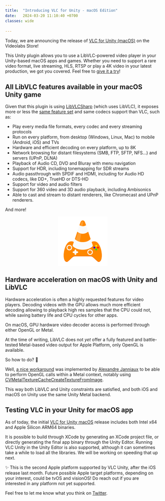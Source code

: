 ```yaml
---
title:  "Introducing VLC for Unity - macOS Edition"
date:   2024-03-20 11:10:40 +0700
classes: wide

---
```


Today, we are announcing the release of [VLC for Unity (macOS)](https://videolabs.io/store/unity) on the Videolabs Store!

This Unity plugin allows you to use a LibVLC-powered video player in your Unity-based macOS apps and games. Whether you need to support a rare video format, live streaming, HLS, RTSP or play a 4K video in your latest production, we got you covered. Feel free to [give it a try](https://videolabs.io/solutions/vlc-unity-trial.unitypackage)!

## All LibVLC features available in your macOS Unity game

Given that this plugin is using [LibVLCSharp](https://code.videolan.org/videolan/LibVLCSharp) (which uses LibVLC), it exposes more or less the [same feature set](https://code.videolan.org/videolan/LibVLCSharp#features) and same codecs support than VLC, such as:

- Play every media file formats, every codec and every streaming protocols
- Run on every platform, from desktop (Windows, Linux, Mac) to mobile (Android, iOS) and TVs
- Hardware and efficient decoding on every platform, up to 8K
- Network browsing for distant filesystems (SMB, FTP, SFTP, NFS...) and servers (UPnP, DLNA)
- Playback of Audio CD, DVD and Bluray with menu navigation
- Support for HDR, including tonemapping for SDR streams
- Audio passthrough with SPDIF and HDMI, including for Audio HD codecs, like DD+, TrueHD or DTS-HD
- Support for video and audio filters
- Support for 360 video and 3D audio playback, including Ambisonics
- Able to cast and stream to distant renderers, like Chromecast and UPnP renderers.

And more!

<p align="center">
    <a href="https://videolabs.io/store/unity"><img src="/assets/unity-logo.png"/></a>
</p>

## Hardware acceleration on macOS with Unity and LibVLC

Hardware acceleration is often a highly requested features for video players. Decoding videos with the GPU allows much more efficient decoding allowing to playback high res samples that the CPU could not, while saving battery life and CPU cycles for other apps.

On macOS, GPU hardware video decoder access is performed through either OpenGL or Metal.

At the time of writing, LibVLC does not _yet_ offer a fully featured and battle-tested Metal-based video output for Apple Platform, only OpenGL is available. 

So how to do? 🤔

Well, [a nice workaround](https://code.videolan.org/videolan/vlc-unity/-/blob/master/PluginSource/RenderAPI_OpenGLCGL.mm) was implemented by [Alexandre Janniaux](https://code.videolan.org/alexandre-janniaux) to be able to perform OpenGL calls within a Metal context, notably using [CVMetalTextureCacheCreateTextureFromImage](https://developer.apple.com/documentation/corevideo/1456754-cvmetaltexturecachecreatetexture). 

This way both LibVLC and Unity constraints are satisfied, and both iOS and macOS on Unity use the same Unity Metal backend.

## Testing VLC in your Unity for macOS app

As of today, the initial [VLC for Unity macOS](https://videolabs.io/store/unity/) release includes both Intel x64 and Apple Silicon ARM64 binaries.

It is possible to build through XCode by generating an XCode project file, or directly generating the final app binary through the Unity Editor. Running VLC Unity in the Unity Editor is also supported, although it can sometimes take a while to load all the libraries. We will be working on speeding that up next.

✨ This is the second Apple platform supported by VLC Unity, after the iOS release last month. Future possible Apple target platforms, depending on your interest, could be tvOS and visionOS! Do reach out if you are interested in any platform not yet supported.

Feel free to let me know what you think on [Twitter](https://twitter.com/martz2804).

